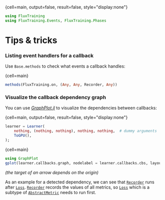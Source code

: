 {cell=main, output=false, result=false, style="display:none"}
```julia
using FluxTraining
using FluxTraining.Events, FluxTraining.Phases
```

# Tips & tricks



### Listing event handlers for a callback

Use `Base.methods` to check what events a callback handles:

{cell=main}
```julia
methods(FluxTraining.on, (Any, Any, Recorder, Any))
```


### Visualize the callback dependency graph

You can use [*GraphPlot.jl*](https://juliagraphs.github.io/GraphPlot.jl/) to visualize the dependencies between callbacks:

{cell=main, output=false, result=false, style="display:none"}
```julia
learner = Learner(
    nothing, (nothing, nothing), nothing, nothing,  # dummy arguments
    ToGPU(),
);
```

{cell=main}
```julia
using GraphPlot
gplot(learner.callbacks.graph, nodelabel = learner.callbacks.cbs, layout = stressmajorize_layout)
```

*(the target of an arrow depends on the origin)*

As an example for a detected dependency, we can see that [`Recorder`](#) runs after [`Loss`](#). [`Recorder`](#) records the values of all metrics, so [`Loss`](#) which is a subtype of [`AbstractMetric`](#) needs to run first.